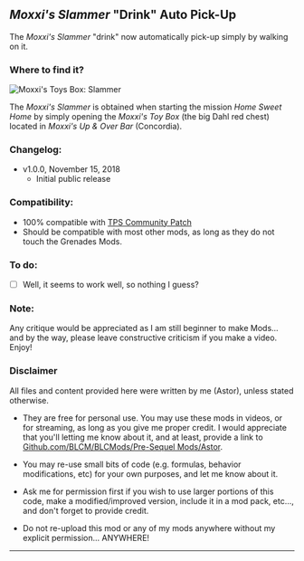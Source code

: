 ## *Moxxi's Slammer* "Drink" Auto Pick-Up

The *Moxxi's Slammer* "drink" now automatically pick-up simply by walking on it.

### Where to find it?

![Moxxi's Toys Box: Slammer](https://imgur.com/k13u40Q.jpg "Don't worry guys... even if my screen capture show French text, my mods are in English")

The *Moxxi's Slammer* is obtained when starting the mission *Home Sweet Home* by simply opening the *Moxxi's Toy Box* (the big Dahl red chest) located in *Moxxi's Up & Over Bar* (Concordia). 

### Changelog:
- v1.0.0, November 15, 2018
  - Initial public release
 
### Compatibility:

- 100% compatible with [TPS Community Patch](https://github.com/BLCM/BLCMods/tree/master/Pre%20Sequel%20Mods/Community%20Patch)
- Should be compatible with most other mods, as long as they do not touch the Grenades Mods.

### To do:

- [ ] Well, it seems to work well, so nothing I guess? 
  
### Note: 

Any critique would be appreciated as I am still beginner to make Mods... and by the way, please leave constructive criticism if you make a video. 
Enjoy!

### Disclaimer

All files and content provided here were written by me (Astor), unless stated otherwise.

- They are free for personal use. You may use these mods in videos, or for streaming, as long as you give me proper credit. I would appreciate that you'll letting me know about it, and at least, provide a link to [Github.com/BLCM/BLCMods/Pre-Sequel Mods/Astor](https://github.com/BLCM/BLCMods/tree/master/Pre%20Sequel%20Mods/Astor).

- You may re-use small bits of code (e.g. formulas, behavior modifications, etc) for your own purposes, and let me know about it. 

- Ask me for permission first if you wish to use larger portions of this code, make a modified/improved version, include it in a mod pack, etc..., and don't forget to provide credit.

- Do not re-upload this mod or any of my mods anywhere without my explicit permission... ANYWHERE!

* * * * *



